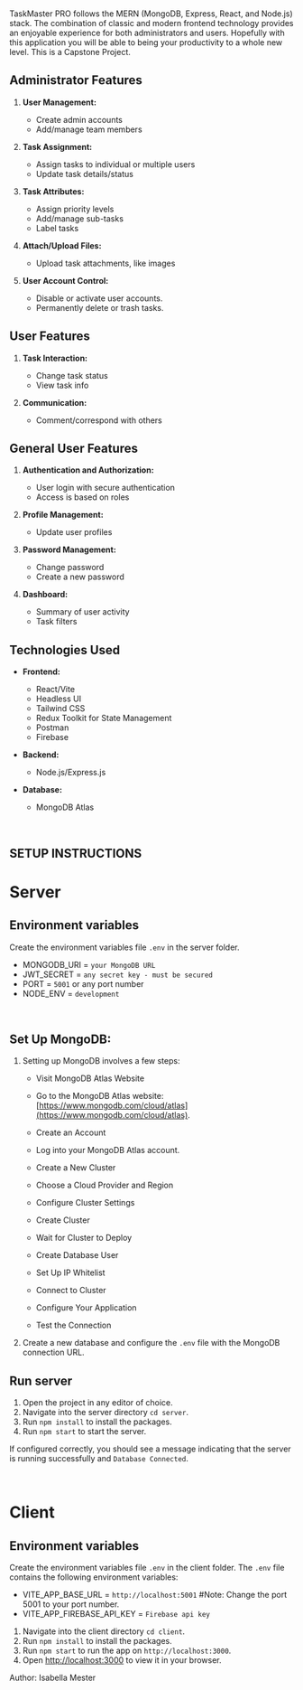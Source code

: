 ### 

TaskMaster PRO follows the MERN (MongoDB, Express, React, and Node.js) stack. The combination of classic and modern frontend technology provides an enjoyable experience for both administrators and users. Hopefully with this application you will be able to being your productivity to a whole new level. This is a Capstone Project. 

## **Administrator Features**
1. **User Management:**
    - Create admin accounts
    - Add/manage team members 

2. **Task Assignment:**
    - Assign tasks to individual or multiple users
    - Update task details/status

3. **Task Attributes:**
    - Assign priority levels
    - Add/manage sub-tasks
    - Label tasks 
4. **Attach/Upload Files:**
    - Upload task attachments, like images

5. **User Account Control:**
    - Disable or activate user accounts.
    - Permanently delete or trash tasks.

## **User Features**
1. **Task Interaction:**
    - Change task status
    - View task info

2. **Communication:**
    - Comment/correspond with others


## **General User Features**
1. **Authentication and Authorization:**
    - User login with secure authentication
    - Access is based on roles

2. **Profile Management:**
    - Update user profiles

3. **Password Management:**
    - Change password
    - Create a new password

4. **Dashboard:**
    - Summary of user activity
    - Task filters 

## **Technologies Used**
- **Frontend:**
    - React/Vite
    - Headless UI
    - Tailwind CSS
    - Redux Toolkit for State Management
    - Postman
    - Firebase 

- **Backend:**
    - Node.js/Express.js
    
- **Database:**
    - MongoDB Atlas

&nbsp;

## SETUP INSTRUCTIONS
# Server 

## Environment variables
Create the environment variables file `.env` in the server folder. 

- MONGODB_URI = `your MongoDB URL`
- JWT_SECRET = `any secret key - must be secured`
- PORT = `5001` or any port number
- NODE_ENV = `development`

&nbsp;

## Set Up MongoDB:

1. Setting up MongoDB involves a few steps:
    - Visit MongoDB Atlas Website
    - Go to the MongoDB Atlas website: [https://www.mongodb.com/cloud/atlas](https://www.mongodb.com/cloud/atlas).

    - Create an Account
    - Log into your MongoDB Atlas account.
    - Create a New Cluster
    - Choose a Cloud Provider and Region
    - Configure Cluster Settings
    - Create Cluster
    - Wait for Cluster to Deploy
    - Create Database User
    - Set Up IP Whitelist
    - Connect to Cluster
    - Configure Your Application
    - Test the Connection

2. Create a new database and configure the `.env` file with the MongoDB connection URL. 

## Run server

1. Open the project in any editor of choice.
2. Navigate into the server directory `cd server`.
3. Run `npm install` to install the packages.
4. Run `npm start` to start the server.

If configured correctly, you should see a message indicating that the server is running successfully and `Database Connected`.

&nbsp;

# Client

## Environment variables
Create the environment variables file `.env` in the client folder. The `.env` file contains the following environment variables:

- VITE_APP_BASE_URL = `http://localhost:5001` #Note: Change the port 5001 to your port number.
- VITE_APP_FIREBASE_API_KEY = `Firebase api key`

1. Navigate into the client directory `cd client`.
2. Run `npm install` to install the packages.
3. Run `npm start` to run the app on `http://localhost:3000`.
4. Open [http://localhost:3000](http://localhost:3000) to view it in your browser.


Author: Isabella Mester 